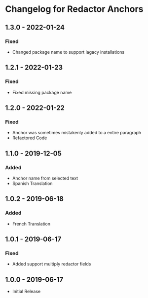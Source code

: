 # Changelog for Redactor Anchors

## 1.3.0 - 2022-01-24

### Fixed
- Changed package name to support lagacy installations

## 1.2.1 - 2022-01-23

### Fixed
- Fixed missing package name

## 1.2.0 - 2022-01-22

### Fixed
- Anchor was sometimes mistakenly added to a entire paragraph
- Refactored Code

## 1.1.0 - 2019-12-05

### Added
- Anchor name from selected text
- Spanish Translation

## 1.0.2 - 2019-06-18

### Added 
- French Translation

## 1.0.1 - 2019-06-17

### Fixed
- Added support multiply redactor fields

## 1.0.0 - 2019-06-17

- Initial Release
